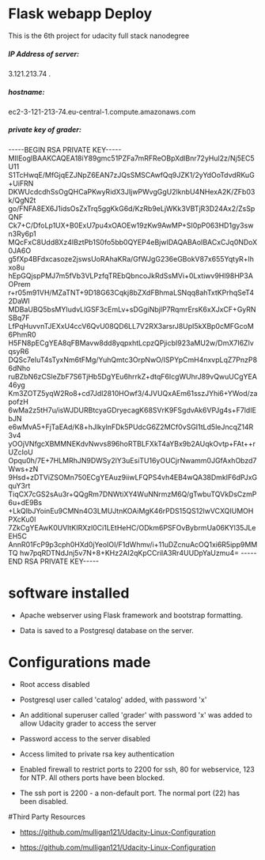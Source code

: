 # Flask webapp Deploy
This is the 6th project for udacity full stack nanodegree

##### IP Address of server:

3.121.213.74 .

##### hostname: 
ec2-3-121-213-74.eu-central-1.compute.amazonaws.com

##### private key of grader:
-----BEGIN RSA PRIVATE KEY-----
MIIEogIBAAKCAQEA18iY89gmc51PZFa7mRFReOBpXdlBnr72yHul2z/Nj5EC5U11
S1TcHwqE/MfGjqEZJNpZ6EAN7zJQsSMSCAwfQq9JZK1/2yYdOoTdvdRKuG+UiFRN
DKWUcdcdhSsOgQHCaPKwyRidX3JIjwPWvgGgU2lknbU4NHexA2K/ZFb03k/QgN2t
go/FNFA8EX6J1idsOsZxTrq5ggKkG6d/KzRb9eLjWKk3VBTjR3D24Ax2/ZsSpQNF
Ck7+C/DfoLp1UX+B0ExU7pu4xOAOEw19zKw9AwMP+SI0pP063HD1gy3swn3Ry6p1
MQcFxC8Udd8Xz4IBztPb1S0fo5bb0QYEP4eBjwIDAQABAoIBACxCJq0NDoX0JA6O
g5fXp4BFdxcasoze2jswsUoRAhaKRa/GfWJgG236eGBokV87x655YqtyR+lhxo8u
hEpGQjspPMJ7m5fVb3VLPzfqTREbQbncoJkRdSsMVi+0Lxtiwv9Hl98HP3AOPrem
r+r05m91VH/MZaTNT+9D18G63Cqkj8bZXdFBhmaLSNqq8ahTxtKPrhqSeT42DaWI
MDBaUBQ5bsMYIudvLIGSF3cEmLv+sDGgiNbjlP7RqmrErsK6xXJxCF+GyRNSBq7F
LfPqHuvvnTJEXxU4ccV6QvU08QD6LL7V2RX3arsrJ8UpI5kXBp0cMFGcoM6PhmR0
H5FN8pECgYEA8qFBMavw8dd8yqpxhtLcpzQPjicbI923aMU2w/DmX7I6ZlvqsyR6
DQSc7eIuT4sTyxNm6tFMg/YuhQmtc3OrpNwO/ISPYpCmH4nxvpLqZ7PnzP86dNho
ruBZbN6zCSleZbF7S6TjHb5DgYEu6hrrkZ+dtqF6lcgWUhrJ89vQwuUCgYEA46yg
Km3ZOTZ5yqW2Ro8+cd7Jdl2810HOwf3/4JVUQxAEm61sszJYhi6+YWod/zapofzH
6wMa2z5tH7u/isWJDURBtcyaGDryecagK68SVrK9FSgdvAk6VPJg4s+F7ldIEbJN
e6wMvA5+FjTaEAd/K8+hJlkylnFDk5PUdcG6Z2MCf0vSGI1tLd5leJncqZ14R3v4
yOOjVNfgcXBMMNEKdvNwvs896hoRTBLFXkT4aYBx9b2AUqkOvtp+FAt++rUZcIoU
Opqu0h/7E+7HLMRhJN9DWSy2lY3uEsiTU16yOUCjrNwamm0JGfAxhObzd7Wws+zN
9Hsd+zDTViZSOMn750ECgYEAuz9iiwLFQPS4vh4EB4wQA38DmkIF6dPJxGquY3rt
TiqCX7cGS2sAu3r+QQgRm7DNWtiXY4WuNNrmzM6Q/gTwbuTQVkDsCzmP6u+dE9Bs
+LkQIbJYoinEu9CMNn4O3LMUJtnKOAiMgK46rPDS15QS12lwVCXQIUMOHPXcKu0l
7ZkCgYEAwK0UVltKIRXzl0Ci1LEtHeHC/ODkm6PSFOvBybrmUa06KYl35JLeEH5C
AnnR01FcP9p3cph0HXd0jYeoIOI/F1dWhmv/i+11uDZcnuAcOQ1xi6R5ipp9MMTQ
hw7pqRDTNdJnj5v7N+8+KHz2AI2qKpCCrilA3Rr4UUDpYaUzmu4=
-----END RSA PRIVATE KEY-----

# software installed
- Apache webserver using Flask framework and bootstrap formatting.

- Data is saved to a Postgresql database on the server.

# Configurations made

  -  Root access disabled

   - Postgresql user called 'catalog' added, with password 'x'

-    An additional superuser called 'grader' with password 'x' was added to allow Udacity grader to access the server

 -   Password access to the server disabled

  -  Access limited to private rsa key authentication

   - Enabled firewall to restrict ports to 2200 for ssh, 80 for webservice, 123 for NTP. All others ports have been blocked.

-    The ssh port is 2200 - a non-default port. The normal port (22) has been disabled.

#Third Party Resources

 -   https://github.com/mulligan121/Udacity-Linux-Configuration

  -  https://github.com/mulligan121/Udacity-Linux-Configuration

